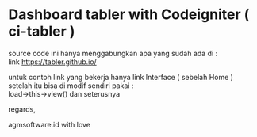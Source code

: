 # Dashboard tabler with Codeigniter ( ci-tabler )

source code ini hanya menggabungkan apa yang sudah ada di : <br/>
link https://tabler.github.io/

untuk contoh link yang bekerja hanya link Interface ( sebelah Home )
setelah itu bisa di modif sendiri pakai : <bR/>
	load->this->view() dan seterusnya

regards,

agmsoftware.id with love

